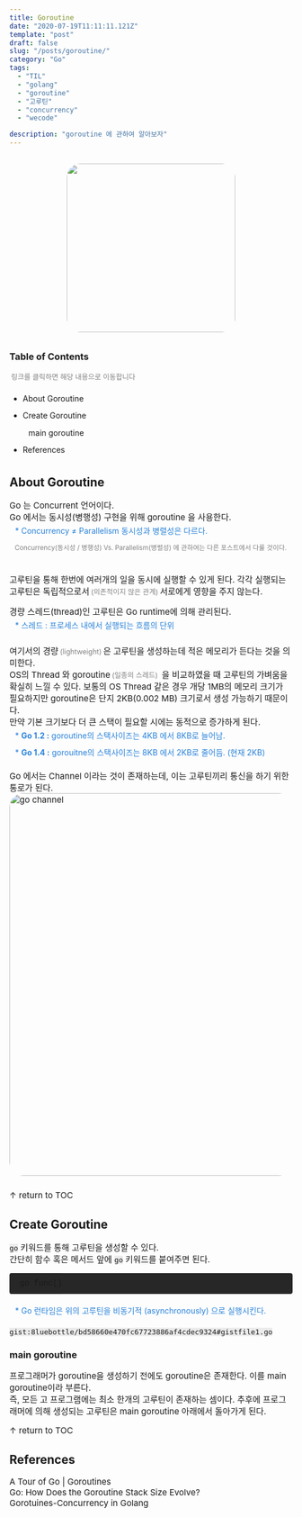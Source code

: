 ```yaml
---
title: Goroutine
date: "2020-07-19T11:11:11.121Z"
template: "post"
draft: false
slug: "/posts/goroutine/"
category: "Go"
tags:
  - "TIL"
  - "golang"
  - "goroutine"
  - "고루틴"
  - "concurrency"
  - "wecode"

description: "goroutine 에 관하여 알아보자"
---
```

<head>
<style>
  code {background-color: #ececec}
  p    {font-size: 15px;}
  tr   {text-align: right;}
  sub { font-size: 14px; vertical-align: middle; padding-left: 10px; line-height: 30px; color: #2680d9;}
  /* li {margin: 20px 0px;list-style: none;} */
  strong {font-size: 18px;vertical-align: middle;}
  small {color: #808080; padding: 0px 3px;}
  #rcorners {
    border-radius: 25px;
    border: 2px solid #dd4ecf;
    padding: 20px; 
    width: 200px;
    height: 150px;  
  }
  .rdimg {border-radius: 25px;}
  img{margin-bottom: 10px;}
  ol, ul{line-height: 30px;}
  .alignR{text-align: left;}
  table{ width: 100%; line-height: 25px; margin: 20px; font-size: 14px; padding:10px;}
  a {text-decoration: none;}
  td {text-indent: 10px;}
</style>
</head>

<body>
<link href="https://fonts.googleapis.com/css?family=Nanum+Gothic+Coding&display=swap" rel="stylesheet">
<center>
  <div style="font-family: 'Nanum Gothic Coding', monospace;">
  <img src="https://user-images.githubusercontent.com/48475824/87862091-41cddd80-c987-11ea-9843-2576afb705b2.gif" vspace="15px" width="300" class="rdimg">
</center>

### Table of Contents
<small>링크를 클릭하면 해당 내용으로 이동합니다</small>

 + [About Goroutine](#about-goroutine)
 + [Create Goroutine](#create-goroutine)<br>
   <sub>
    [main goroutine](#main-goroutine)
   </sub>
 + [References](#references)


## About Goroutine  
<p>
Go 는 Concurrent 언어이다.<br>
Go 에서는 동시성(병행성) 구현을 위해 goroutine 을 사용한다.<br>
  <sub>
    * Concurrency ≠ Parallelism 동시성과 병렬성은 다르다. <br>
    <small> &nbsp;&nbsp;Concurrency(동시성 / 병행성) Vs. Parallelism(병렬성) 에 관하여는 다른 포스트에서 다룰 것이다.<br><br>
    </small>
  </sub>
  고루틴을 통해 한번에 여러개의 일을 동시에 실행할 수 있게 된다.  각각 실행되는 고루틴은 독립적으로서<small>(의존적이지 않은 관계)</small>서로에게 영향을 주지 않는다.  

  경량 스레드(thread)인 고루틴은 Go runtime에 의해 관리된다.  
  <sub>
    * 스레드 : 프로세스 내에서 실행되는 흐름의 단위  
  </sub><br>
  여기서의 경량<small>(lightweight)</small>은 고루틴을 생성하는데 적은 메모리가 든다는 것을 의미한다.  
  OS의 Thread 와 goroutine<small>(일종의 스레드)</small> 을 비교하였을 때 고루틴의 가벼움을 확실히 느낄 수 있다. 보통의 OS Thread 같은 경우 개당 1MB의 메모리 크기가 필요하지만 goroutine은 단지 2KB(0.002 MB) 크기로서 생성 가능하기 때문이다.<br>
  만약 기본 크기보다 더 큰 스택이 필요할 시에는 동적으로 증가하게 된다.
  <br>
  <sub>
    * <b>Go 1.2 :</b> goroutine의 스택사이즈는 4KB 에서 8KB로 늘어남.
  </sub><br>
  <sub>
    * <b>Go 1.4 :</b> gorouitne의 스택사이즈는 8KB 에서 2KB로 줄어듬. (현재 2KB)
  </sub>
</p>


 Go 에서는 <a style="text-decoration:none" href="https://github.com/8luebottle/TIL/blob/master/Go/channel.md" target="_blank" rel="noopener noreferrer">Channel</a> 이라는 것이 존재하는데, 이는 고루틴끼리 통신을 하기 위한 통로가 된다.
 <img width="680" alt="go channel" src="https://user-images.githubusercontent.com/48475824/87861805-ab98b800-c984-11ea-9f19-80ea3fe7dc80.png" class="rdimg">

[↑ return to TOC](#table-of-contents)

## Create Goroutine
<code>go</code> 키워드를 통해 고루틴을 생성할 수 있다.  
간단히 함수 혹은 메서드 앞에 <code>go</code> 키워드를 붙여주면 된다.  

<div style="color:#f0f0f0;font-family:Consolas,'Liberation Mono', Menlo, Courier, monospace;overflow:auto"><table style="margin:0;padding:0;background-color:#272727;border-radius:4px;" cellpadding="0"><td style="padding:5px 0;text-align:left">&nbsp;go&nbsp;func()</td></table></div>

<p>
  <sub>
    * Go 런타임은 위의 고루틴을 비동기적 (asynchronously) 으로 실행시킨다.
  </sub>
</p>


`gist:8luebottle/bd58660e470fc67723886af4cdec9324#gistfile1.go`

### main goroutine
<p>
  프로그래머가 goroutine을 생성하기 전에도 goroutine은 존재한다. 이를 main goroutine이라 부른다.<br>
  즉, 모든 고 프로그램에는 최소 한개의 고루틴이 존재하는 셈이다. 추후에 프로그래머에 의해 생성되는 고루틴은 main goroutine 아래에서 돌아가게 된다. 
</p>


[↑ return to TOC](#table-of-contents)


## References
[A Tour of Go | Goroutines](https://tour.golang.org/concurrency/1#:~:text=A%20goroutine%20is%20a%20lightweight%20thread%20managed%20by%20the%20Go%20runtime.&text=The%20evaluation%20of%20f%20%2C%20x,shared%20memory%20must%20be%20synchronized.)  
[Go: How Does the Goroutine Stack Size Evolve?](https://medium.com/a-journey-with-go/go-how-does-the-goroutine-stack-size-evolve-447fc02085e5)  
[Gorotuines-Concurrency in Golang](https://www.geeksforgeeks.org/goroutines-concurrency-in-golang/?ref=lbp)  